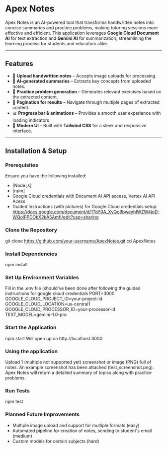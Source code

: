 # Apex Notes

Apex Notes is an AI-powered tool that transforms handwritten notes into concise summaries and practice problems, making tutoring sessions more effective and efficient. This application leverages **Google Cloud Document AI** for text extraction and **Gemini AI** for summarization, streamlining the learning process for students and educators alike.

---

## Features
- 📸 **Upload handwritten notes** – Accepts image uploads for processing.
- 📝 **AI-generated summaries** – Extracts key concepts from uploaded notes.
- 🎯 **Practice problem generation** – Generates relevant exercises based on the extracted content.
- 🔄 **Pagination for results** – Navigate through multiple pages of extracted content.
- 📊 **Progress bar & animations** – Provides a smooth user experience with loading indicators.
- 🎨 **Modern UI** – Built with **Tailwind CSS** for a sleek and responsive interface.

---

## Installation & Setup

### Prerequisites
Ensure you have the following installed:
- [Node.js]
- [npm]
- Google Cloud credentials with Document AI API access, Vertex AI API Acess
- Guided Instructions (with pictures) for Google Cloud credentials setup: https://docs.google.com/document/d/1ToY0A_XyQo9bweyhIWZW4joD-WQolPPDOkX2kA5AmfI/edit?usp=sharing

### Clone the Repository
git clone https://github.com/your-username/ApexNotes.git
cd ApexNotes

### Install Dependencies
npm install

### Set Up Environment Variables
Fill in the .env file (should've been done after following the guided instructions for google cloud credentials
PORT=3000
GOOGLE_CLOUD_PROJECT_ID=your-project-id
GOOGLE_CLOUD_LOCATION=us-central1
GOOGLE_CLOUD_PROCESSOR_ID=your-processor-id
TEXT_MODEL=gemini-1.0-pro


### Start the Application
npm start
Will open up on http://localhost:3000

### Using the application
Upload 1 (multiple not supported yet) screenshot or image (PNG) full of notes. An example screenshot has been attached (test_screenshot.png). Apex Notes will return a detailed summary of topics along with practice problems.

### Run Tests
npm test

### Planned Future Improvements
- Multiple image upload and support for multiple formats (easy)
- Automated pipeline for creation of notes, sending to student's email (medium)
- Custom models for certain subjects (hard)




